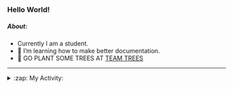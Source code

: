 ### Hello World!

##### About:
- Currently I am a student.
- 🌱 I’m learning how to make better documentation.
- 🌱 GO PLANT SOME TREES AT [TEAM TREES](https://teamtrees.org/)

---
<details>
  <summary>:zap: My Activity:</summary>
  
<!--START_SECTION:waka-->
![Code Time](http://img.shields.io/badge/Code%20Time-1%2C203%20hrs%2035%20mins-blue)

**I'm a Night 🦉** 

```text
🌞 Morning                1905 commits        ███░░░░░░░░░░░░░░░░░░░░░░   10.06 % 
🌆 Daytime                6436 commits        ████████░░░░░░░░░░░░░░░░░   33.99 % 
🌃 Evening                5438 commits        ███████░░░░░░░░░░░░░░░░░░   28.72 % 
🌙 Night                  5155 commits        ███████░░░░░░░░░░░░░░░░░░   27.23 % 
```
📅 **I'm Most Productive on Wednesday** 

```text
Monday                   2660 commits        ████░░░░░░░░░░░░░░░░░░░░░   14.05 % 
Tuesday                  2581 commits        ███░░░░░░░░░░░░░░░░░░░░░░   13.63 % 
Wednesday                4436 commits        ██████░░░░░░░░░░░░░░░░░░░   23.43 % 
Thursday                 2454 commits        ███░░░░░░░░░░░░░░░░░░░░░░   12.96 % 
Friday                   1988 commits        ███░░░░░░░░░░░░░░░░░░░░░░   10.50 % 
Saturday                 1649 commits        ██░░░░░░░░░░░░░░░░░░░░░░░   08.71 % 
Sunday                   3166 commits        ████░░░░░░░░░░░░░░░░░░░░░   16.72 % 
```


📊 **This Week I Spent My Time On** 

```text
🔥 Editors: 
VS Code                  2 hrs 31 mins       █████████████████████████   100.00 % 

🐱‍💻 Projects: 
givbacks-admin           1 hr 42 mins        █████████████████░░░░░░░░   68.08 % 
giveth-dapps-v2          40 mins             ███████░░░░░░░░░░░░░░░░░░   26.58 % 
file-utils               8 mins              █░░░░░░░░░░░░░░░░░░░░░░░░   05.34 % 
```


 Last Updated on 23/09/2023 14:10:39 UTC
<!--END_SECTION:waka-->
</details>
